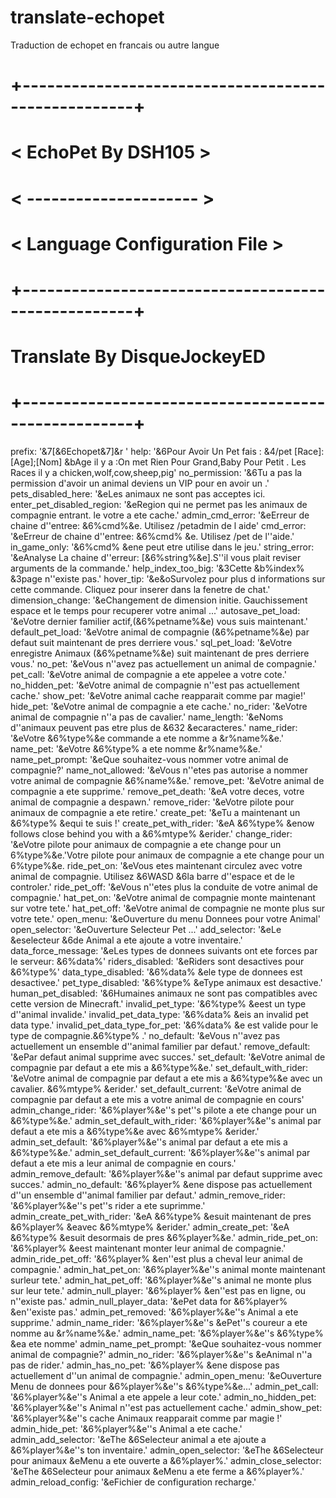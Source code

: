 translate-echopet
=================

Traduction de echopet en francais ou autre langue

# +----------------------------------------------------+
# <                 EchoPet By DSH105                  >
# <               ---------------------                >
# <            Language Configuration File             >
# +----------------------------------------------------+
#               Translate By DisqueJockeyED
# +----------------------------------------------------+

prefix: '&7[&6Echopet&7]&r '
help: '&6Pour Avoir Un Pet fais : &4/pet [Race]:[Age];[Nom] &bAge il y a :On met Rien
  Pour Grand,Baby Pour Petit . Les Races il y a chicken,wolf,cow,sheep,pig'
no_permission: '&6Tu a pas la permission d'avoir un animal deviens un VIP pour en avoir un .'
pets_disabled_here: '&eLes animaux ne sont pas acceptes ici.
enter_pet_disabled_region: '&eRegion qui ne permet pas les animaux de compagnie entrant. le votre a ete cache.'
admin_cmd_error: '&eErreur de chaine d''entree: &6%cmd%&e. Utilisez /petadmin de l aide'
cmd_error: '&eErreur de chaine d''entree: &6%cmd% &e. Utilisez /pet de l''aide.'
in_game_only: '&6%cmd% &ene peut etre utilise dans le jeu.'
string_error: '&eAnalyse La chaine d''erreur: [&6%string%&e].S''il vous plait reviser arguments de la commande.'
help_index_too_big: '&3Cette &b%index% &3page n''existe pas.'
hover_tip: '&e&oSurvolez pour plus d informations sur cette commande. Cliquez pour inserer dans la fenetre de chat.'
dimension_change: '&eChangement de dimension initie. Gauchissement espace et le temps pour recuperer votre animal ...'
autosave_pet_load: '&eVotre dernier familier actif,(&6%petname%&e) vous suis maintenant.'
default_pet_load: '&eVotre animal de compagnie (&6%petname%&e) par defaut suit maintenant de pres derriere vous.'
sql_pet_load: '&eVotre enregistre Animaux (&6%petname%&e) suit maintenant de pres derriere vous.'
no_pet: '&eVous n''avez pas actuellement un animal de compagnie.'
pet_call: '&eVotre animal de compagnie a ete appelee a votre cote.'
no_hidden_pet: '&eVotre animal de compagnie n''est pas actuellement cache.'
show_pet: '&eVotre animal cache reapparait comme par magie!'
hide_pet: '&eVotre animal de compagnie a ete cache.'
no_rider: '&eVotre animal de compagnie n''a pas de cavalier.'
name_length: '&eNoms d''animaux peuvent pas etre plus de &632 &ecaracteres.'
name_rider: '&eVotre &6%type%&e commande a ete nomme a &r%name%&e.'
name_pet: '&eVotre &6%type% a ete nomme &r%name%&e.'
name_pet_prompt: '&eQue souhaitez-vous nommer votre animal de compagnie?'
name_not_allowed: '&eVous n''etes pas autorise a nommer votre animal de compagnie &6%name%&e.'
remove_pet: '&eVotre animal de compagnie a ete supprime.'
remove_pet_death: '&eA votre deces, votre animal de compagnie a despawn.'
remove_rider: '&eVotre pilote pour animaux de compagnie a ete retire.'
create_pet: '&eTu a maintenant un &6%type% &equi te suis !'
create_pet_with_rider: '&eA &6%type% &enow follows close behind you with a &6%mtype%
  &erider.'
change_rider: '&eVotre pilote pour animaux de compagnie a ete change pour un 6%type%&e.'Votre pilote pour animaux de compagnie a ete change pour un 6%type%&e.
ride_pet_on: '&eVous etes maintenant circulez avec votre animal de compagnie. Utilisez &6WASD &6la barre d''espace et de le controler.'
ride_pet_off: '&eVous n''etes plus la conduite de votre animal de compagnie.'
hat_pet_on: '&eVotre animal de compagnie monte maintenant sur ​​votre tete.'
hat_pet_off: '&eVotre animal de compagnie ne monte plus sur votre tete.'
open_menu: '&eOuverture du menu Donnees pour votre Animal'
open_selector: '&eOuverture Selecteur Pet ...'
add_selector: '&eLe &eselecteur &6de Animal a ete ajoute a votre inventaire.'
data_force_message: '&eLes types de donnees suivants ont ete forces par le serveur: &6%data%'
riders_disabled: '&eRiders sont desactives pour &6%type%'
data_type_disabled: '&6%data% &ele type de donnees est desactivee.'
pet_type_disabled: '&6%type% &eType animaux est desactive.'
human_pet_disabled: '&6Humaines animaux ne sont pas compatibles avec cette version de Minecraft.'
invalid_pet_type: '&6%type% &eest un type d''animal invalide.'
invalid_pet_data_type: '&6%data% &eis an invalid pet data type.'
invalid_pet_data_type_for_pet: '&6%data% &e est valide pour le type de compagnie.&6%type% .'
no_default: '&eVous n''avez pas actuellement un ensemble d''animal familier par defaut.'
remove_default: '&ePar defaut animal supprime avec succes.'
set_default: '&eVotre animal de compagnie par defaut a ete mis a &6%type%&e.'
set_default_with_rider: '&eVotre animal de compagnie par defaut a ete mis a &6%type%&e avec un cavalier. &6%mtype%
  &erider.'
set_default_current: '&eVotre animal de compagnie par defaut a ete mis a votre animal de compagnie en cours'
admin_change_rider: '&6%player%&e''s pet''s pilote a ete change pour un &6%type%&e.'
admin_set_default_with_rider: '&6%player%&e''s animal par defaut a ete mis a  &6%type%&e avec &6%mtype% &erider.'
admin_set_default: '&6%player%&e''s animal par defaut a ete mis a &6%type%&e.'
admin_set_default_current: '&6%player%&e''s animal par defaut a ete mis a leur animal de compagnie en cours.'
admin_remove_default: '&6%player%&e''s animal par defaut supprime avec succes.'
admin_no_default: '&6%player% &ene dispose pas actuellement d''un ensemble d''animal familier par defaut.'
admin_remove_rider: '&6%player%&e''s pet''s rider a ete suprimme.'
admin_create_pet_with_rider: '&eA &6%type% &esuit maintenant de pres &6%player% &eavec &6%mtype% &erider.'
admin_create_pet: '&eA &6%type% &esuit desormais de pres &6%player%&e.'
admin_ride_pet_on: '&6%player% &eest maintenant monter leur animal de compagnie.'
admin_ride_pet_off: '&6%player% &en''est plus a cheval leur animal de compagnie.'
admin_hat_pet_on: '&6%player%&e''s animal monte maintenant sur ​​leur tete.'
admin_hat_pet_off: '&6%player%&e''s animal ne monte plus sur leur tete.'
admin_null_player: '&6%player% &en''est pas en ligne, ou n''existe pas.'
admin_null_player_data: '&ePet data for &6%player% &en''existe pas.'
admin_pet_removed: '&6%player%&e''s Animal a ete supprime.'
admin_name_rider: '&6%player%&e''s &ePet''s coureur a ete nomme au &r%name%&e.'
admin_name_pet: '&6%player%&e''s &6%type% &ea ete nomme'
admin_name_pet_prompt: '&eQue souhaitez-vous nommer animal de compagnie?'
admin_no_rider: '&6%player%&e''s &eAnimal n''a pas de rider.'
admin_has_no_pet: '&6%player% &ene dispose pas actuellement d''un animal de compagnie.'
admin_open_menu: '&eOuverture Menu de donnees pour &6%player%&e''s &6%type%&e...'
admin_pet_call: '&6%player%&e''s Animal a ete appele a leur cote.'
admin_no_hidden_pet: '&6%player%&e''s Animal n''est pas actuellement cache.'
admin_show_pet: '&6%player%&e''s cache Animaux reapparait comme par magie !'
admin_hide_pet: '&6%player%&e''s Animal a ete cache.'
admin_add_selector: '&eThe &6Selecteur animal a ete ajoute a &6%player%&e''s ton inventaire.'
admin_open_selector: '&eThe &6Selecteur pour animaux &eMenu a ete ouverte a &6%player%.'
admin_close_selector: '&eThe &6Selecteur pour animaux &eMenu a ete ferme a &6%player%.'
admin_reload_config: '&eFichier de configuration recharge.'
